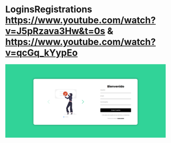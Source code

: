 # LoginsRegistrations  https://www.youtube.com/watch?v=J5pRzava3Hw&t=0s & https://www.youtube.com/watch?v=qcGq_kYypEo
<p align="center">
  <img src="preview.png" alt="preview del proyecto"  width="1600">
</p>
